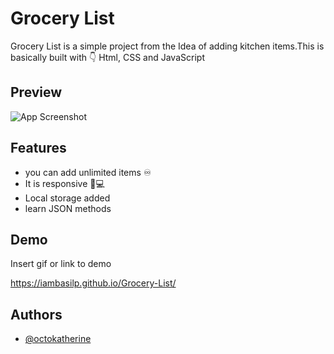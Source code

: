 
# Grocery List

Grocery List is a simple project from the Idea of adding kitchen items.This is basically built with 👇 Html, CSS and JavaScript

## Preview

![App Screenshot](https://ibb.co/JqgzjDr)
## Features

- you can add unlimited items ♾️
- It is responsive 📱💻
- Local storage added
- learn JSON methods





## Demo

Insert gif or link to demo

https://iambasilp.github.io/Grocery-List/

## Authors

- [@octokatherine](https://www.github.com/iambasilp)
